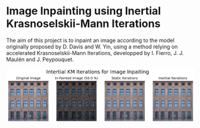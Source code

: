 # Image Inpainting using Inertial Krasnoselskii-Mann Iterations

The aim of this project is to inpaint an image according to the model originally proposed by D. Davis and W. Yin, using a method relying on accelerated Krasnoselskii-Mann Iterations, developped by I. Fierro, J. J. Maulén and J. Peypouquet. 
    
![png](output.jpeg)
    